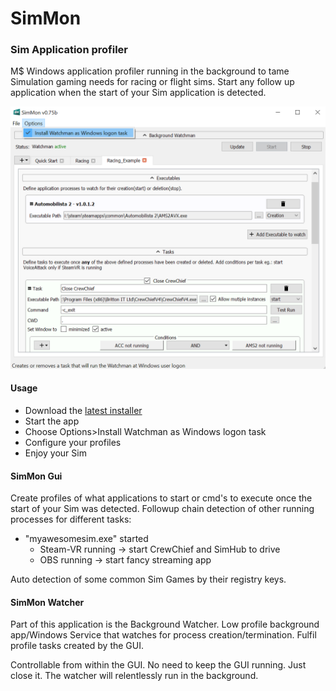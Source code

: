 # SimMon
### Sim Application profiler

M$ Windows application profiler running in the background to tame Simulation gaming needs for racing or flight
sims. Start any follow up application when the start of your Sim application is detected.

<p align="center">
    <img src="ui/screenshot_075.png" alt="Screenshot" width="600">
</p>

#### Usage
- Download the <a href="https://github.com/tappi287/simmon_gui/releases">latest installer</a>
- Start the app
- Choose Options>Install Watchman as Windows logon task
- Configure your profiles
- Enjoy your Sim
    
#### SimMon Gui
Create profiles of what applications to start or cmd's to execute once the start of your Sim was detected.
Followup chain detection of other running processes for different tasks:
- "myawesomesim.exe" started
    - Steam-VR running -> start CrewChief and SimHub to drive
    - OBS running -> start fancy streaming app

Auto detection of some common Sim Games by their registry keys.

#### SimMon Watcher
Part of this application is the Background Watcher. Low profile background app/Windows Service that watches for process creation/termination. Fulfil profile tasks
created by the GUI.

Controllable from within the GUI. No need to keep the GUI running. Just close it.
The watcher will relentlessly run in the background.
